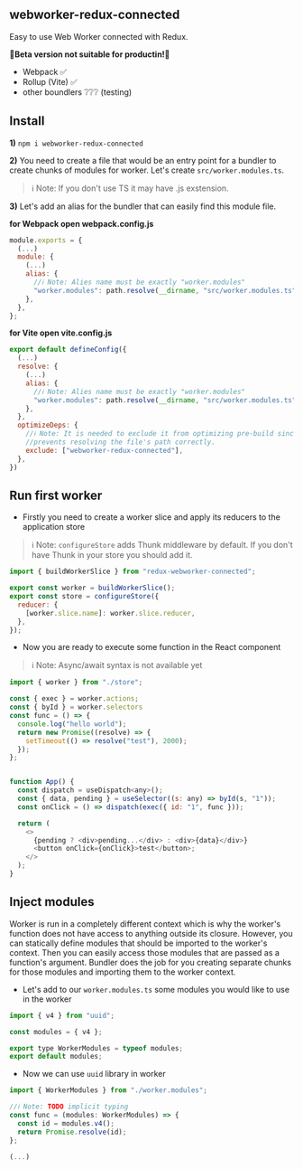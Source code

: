 ## webworker-redux-connected

Easy to use Web Worker connected with Redux.

🚧**Beta version not suitable for productin!**🚧

- Webpack ✅
- Rollup (Vite) ✅
- other boundlers ❔❔❔ (testing)

## Install

**1)** `npm i webworker-redux-connected`

**2)** You need to create a file that would be an entry point for a bundler to create chunks of modules for worker. Let's create `src/worker.modules.ts`.

> ℹ️ Note: If you don't use TS it may have .js exstension.

**3)** Let's add an alias for the bundler that can easily find this module file.

**for Webpack open webpack.config.js**

```js script
module.exports = {
  (...)
  module: {
    (...)
    alias: {
      //ℹ️ Note: Alies name must be exactly "worker.modules"
      "worker.modules": path.resolve(__dirname, "src/worker.modules.ts"),
    },
  },
};
```

**for Vite open vite.config.js**

```js script
export default defineConfig({
  (...)
  resolve: {
    (...)
    alias: {
      //ℹ️ Note: Alies name must be exactly "worker.modules"
      "worker.modules": path.resolve(__dirname, "src/worker.modules.ts"),
    },
  },
  optimizeDeps: {
    //ℹ️ Note: It is needed to exclude it from optimizing pre-build since it
    //prevents resolving the file's path correctly.
    exclude: ["webworker-redux-connected"],
  },
})
```

## Run first worker

- Firstly you need to create a worker slice and apply its reducers to the application store

> ℹ️ Note: `configureStore` adds Thunk middleware by default. If you don't have Thunk in your store you should add it.

```js script
import { buildWorkerSlice } from "redux-webworker-connected";

export const worker = buildWorkerSlice();
export const store = configureStore({
  reducer: {
    [worker.slice.name]: worker.slice.reducer,
  },
});
```

- Now you are ready to execute some function in the React component

> ℹ️ Note: Async/await syntax is not available yet

```js script
import { worker } from "./store";

const { exec } = worker.actions;
const { byId } = worker.selectors
const func = () => {
  console.log("hello world");
  return new Promise((resolve) => {
    setTimeout(() => resolve("test"), 2000);
  });
};


function App() {
  const dispatch = useDispatch<any>();
  const { data, pending } = useSelector((s: any) => byId(s, "1"));
  const onClick = () => dispatch(exec({ id: "1", func }));

  return (
    <>
      {pending ? <div>pending...</div> : <div>{data}</div>}
      <button onClick={onClick}>test</button>;
    </>
  );
}
```

## Inject modules

Worker is run in a completely different context which is why the worker's function does not have access to anything outside its closure. However, you can statically define modules that should be imported to the worker's context. Then you can easily access those modules that are passed as a function's argument. Bundler does the job for you creating separate chunks for those modules and importing them to the worker context.

- Let's add to our `worker.modules.ts` some modules you would like to use in the worker

```javascript
import { v4 } from "uuid";

const modules = { v4 };

export type WorkerModules = typeof modules;
export default modules;
```

- Now we can use `uuid` library in worker

```js script
import { WorkerModules } from "./worker.modules";

//ℹ️ Note: TODO implicit typing
const func = (modules: WorkerModules) => {
  const id = modules.v4();
  return Promise.resolve(id);
};

(...)
```
